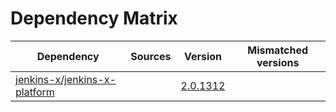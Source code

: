 # Dependency Matrix

Dependency | Sources | Version | Mismatched versions
---------- | ------- | ------- | -------------------
[jenkins-x/jenkins-x-platform](https://github.com/jenkins-x/jenkins-x-platform.git) |  | [2.0.1312](https://github.com/jenkins-x/jenkins-x-platform/releases/tag/v2.0.1312) | 
